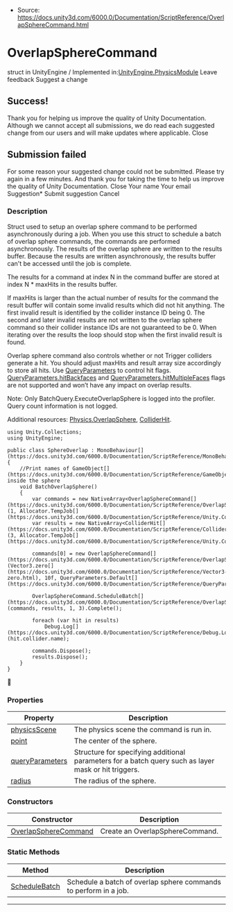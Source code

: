 * Source: https://docs.unity3d.com/6000.0/Documentation/ScriptReference/OverlapSphereCommand.html

# OverlapSphereCommand
struct in UnityEngine
/
Implemented in:[UnityEngine.PhysicsModule](https://docs.unity3d.com/6000.0/Documentation/ScriptReference/UnityEngine.PhysicsModule.html)
Leave feedback
Suggest a change
## Success!
Thank you for helping us improve the quality of Unity Documentation. Although we cannot accept all submissions, we do read each suggested change from our users and will make updates where applicable.
Close
## Submission failed
For some reason your suggested change could not be submitted. Please <a>try again</a> in a few minutes. And thank you for taking the time to help us improve the quality of Unity Documentation.
Close
Your name Your email Suggestion* Submit suggestion
Cancel
### Description
Struct used to setup an overlap sphere command to be performed asynchronously during a job.
When you use this struct to schedule a batch of overlap sphere commands, the commands are performed asynchronously. The results of the overlap sphere are written to the results buffer. Because the results are written asynchronously, the results buffer can't be accessed until the job is complete.  
  
The results for a command at index N in the command buffer are stored at index N * maxHits in the results buffer.  
  
If maxHits is larger than the actual number of results for the command the result buffer will contain some invalid results which did not hit anything. The first invalid result is identified by the collider instance ID being 0. The second and later invalid results are not written to the overlap sphere command so their collider instance IDs are not guaranteed to be 0. When iterating over the results the loop should stop when the first invalid result is found.  
  
Overlap sphere command also controls whether or not Trigger colliders generate a hit. You should adjust maxHits and result array size accordingly to store all hits. Use [QueryParameters](https://docs.unity3d.com/6000.0/Documentation/ScriptReference/QueryParameters.html) to control hit flags. [QueryParameters.hitBackfaces](https://docs.unity3d.com/6000.0/Documentation/ScriptReference/QueryParameters-hitBackfaces.html) and [QueryParameters.hitMultipleFaces](https://docs.unity3d.com/6000.0/Documentation/ScriptReference/QueryParameters-hitMultipleFaces.html) flags are not supported and won’t have any impact on overlap results.  
  
Note: Only BatchQuery.ExecuteOverlapSphere is logged into the profiler. Query count information is not logged.  
  
Additional resources: [Physics.OverlapSphere](https://docs.unity3d.com/6000.0/Documentation/ScriptReference/Physics.OverlapSphere.html), [ColliderHit](https://docs.unity3d.com/6000.0/Documentation/ScriptReference/ColliderHit.html).
```
using Unity.Collections;
using UnityEngine;  
  
public class SphereOverlap : MonoBehaviour[](https://docs.unity3d.com/6000.0/Documentation/ScriptReference/MonoBehaviour.html)
{
    //Print names of GameObject[](https://docs.unity3d.com/6000.0/Documentation/ScriptReference/GameObject.html) inside the sphere
    void BatchOverlapSphere()
    {
        var commands = new NativeArray<OverlapSphereCommand[](https://docs.unity3d.com/6000.0/Documentation/ScriptReference/OverlapSphereCommand.html)>(1, Allocator.TempJob[](https://docs.unity3d.com/6000.0/Documentation/ScriptReference/Unity.Collections.Allocator.TempJob.html));
        var results = new NativeArray<ColliderHit[](https://docs.unity3d.com/6000.0/Documentation/ScriptReference/ColliderHit.html)>(3, Allocator.TempJob[](https://docs.unity3d.com/6000.0/Documentation/ScriptReference/Unity.Collections.Allocator.TempJob.html));  
  
        commands[0] = new OverlapSphereCommand[](https://docs.unity3d.com/6000.0/Documentation/ScriptReference/OverlapSphereCommand.html)(Vector3.zero[](https://docs.unity3d.com/6000.0/Documentation/ScriptReference/Vector3-zero.html), 10f, QueryParameters.Default[](https://docs.unity3d.com/6000.0/Documentation/ScriptReference/QueryParameters.Default.html));  
  
        OverlapSphereCommand.ScheduleBatch[](https://docs.unity3d.com/6000.0/Documentation/ScriptReference/OverlapSphereCommand.ScheduleBatch.html)(commands, results, 1, 3).Complete();  
  
        foreach (var hit in results)
            Debug.Log[](https://docs.unity3d.com/6000.0/Documentation/ScriptReference/Debug.Log.html)(hit.collider.name);  
  
        commands.Dispose();
        results.Dispose();
    }
}

```

### Properties
Property | Description  
---|---  
[physicsScene](https://docs.unity3d.com/6000.0/Documentation/ScriptReference/OverlapSphereCommand-physicsScene.html) | The physics scene the command is run in.  
[point](https://docs.unity3d.com/6000.0/Documentation/ScriptReference/OverlapSphereCommand-point.html) | The center of the sphere.  
[queryParameters](https://docs.unity3d.com/6000.0/Documentation/ScriptReference/OverlapSphereCommand-queryParameters.html) | Structure for specifying additional parameters for a batch query such as layer mask or hit triggers.  
[radius](https://docs.unity3d.com/6000.0/Documentation/ScriptReference/OverlapSphereCommand-radius.html) | The radius of the sphere.  
### Constructors
Constructor | Description  
---|---  
[OverlapSphereCommand](https://docs.unity3d.com/6000.0/Documentation/ScriptReference/OverlapSphereCommand-ctor.html) | Create an OverlapSphereCommand.  
### Static Methods
Method | Description  
---|---  
[ScheduleBatch](https://docs.unity3d.com/6000.0/Documentation/ScriptReference/OverlapSphereCommand.ScheduleBatch.html) | Schedule a batch of overlap sphere commands to perform in a job.  
* * *
